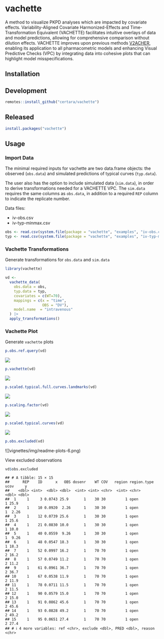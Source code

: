 
# vachette

A method to visualize PKPD analyses which are impacted by covariate
effects. Variability-Aligned Covariate Harmonized-Effects and
Time-Transformation Equivalent (VACHETTE) facilitates intuitive overlays
of data and model predictions, allowing for comprehensive comparison
without dilution effects. VACHETTE improves upon previous methods
[V2ACHER](https://ascpt.onlinelibrary.wiley.com/doi/10.1002/psp4.12679),
enabling its application to all pharmacometric models and enhancing
Visual Predictive Checks (VPC) by integrating data into cohesive plots
that can highlight model misspecifications.

## Installation

## Development

``` r
remotes::install_github("certara/vachette")
```

## Released

``` r
install.packages("vachette")
```

## Usage

### Import Data

The minimal required inputs for vachette are two data.frame objects: the
observed (`obs.data`) and simulated predictions of typical curves
(`typ.data`).

The user also has the option to include simulated data (`sim.data`), in
order to derive transformations needed for a VACHETTE VPC. The
`sim.data` requires the same columns as `obs.data`, in addition to a
required `REP` column to indicate the replicate number.

Data files:

-   iv-obs.csv
-   iv-typ-minmax.csv

``` r
obs <- read.csv(system.file(package = "vachette", "examples", "iv-obs.csv"))
typ <- read.csv(system.file(package = "vachette", "examples", "iv-typ-minmax.csv"))
```

### Vachette Transformations

Generate transformations for `obs.data` and `sim.data`

``` r
library(vachette)

vd <-
  vachette_data(
    obs.data = obs,
    typ.data = typ,
    covariates = c(WT=70),
    mappings = c(x = "time",
                 OBS = "DV"),
    model.name  = "intravenous"
  ) |>
  apply_transformations()
```

### Vachette Plot

Generate `vachette` plots

``` r
p.obs.ref.query(vd) 
```

![](vignettes/img/readme-plots-1.png)<!-- -->

``` r
p.vachette(vd)
```

![](vignettes/img/readme-plots-2.png)<!-- -->

``` r
p.scaled.typical.full.curves.landmarks(vd)
```

![](vignettes/img/readme-plots-3.png)<!-- -->

``` r
p.scaling.factor(vd)
```

![](vignettes/img/readme-plots-4.png)<!-- -->

``` r
p.scaled.typical.curves(vd)
```

![](vignettes/img/readme-plots-5.png)<!-- -->

``` r
p.obs.excluded(vd)
```

![]vignettes/img/readme-plots-6.png)<!-- -->

View excluded observations

``` r
vd$obs.excluded
```

    ## # A tibble: 15 × 15
    ##      REP    ID      x   OBS dosenr    WT COV   region region.type  ucov     y
    ##    <dbl> <int>  <dbl> <dbl>  <int> <int> <chr>  <int> <chr>       <dbl> <dbl>
    ##  1     1     3 0.0743 25.9       1    30 30         1 open            1 25.9 
    ##  2     1    10 0.0920  2.26      1    30 30         1 open            1  2.26
    ##  3     1    12 0.0739 25.6       1    30 30         1 open            1 25.6 
    ##  4     1    21 0.0830 10.0       1    30 30         1 open            1 10.0 
    ##  5     1    40 0.0559  9.26      1    30 30         1 open            1  9.26
    ##  6     1    48 0.0547 18.3       1    30 30         1 open            1 18.3 
    ##  7     1    52 0.0997 16.2       1    70 70         1 open            2 16.2 
    ##  8     1    57 0.0749 11.2       1    70 70         1 open            2 11.2 
    ##  9     1    61 0.0961 36.7       1    70 70         1 open            2 36.7 
    ## 10     1    67 0.0538 11.9       1    70 70         1 open            2 11.9 
    ## 11     1    78 0.0711 11.5       1    70 70         1 open            2 11.5 
    ## 12     1    90 0.0579 15.0       1    70 70         1 open            2 15.0 
    ## 13     1    91 0.0862 45.6       1    70 70         1 open            2 45.6 
    ## 14     1    93 0.0828 49.2       1    70 70         1 open            2 49.2 
    ## 15     1    95 0.0651 27.4       1    70 70         1 open            2 27.4 
    ## # ℹ 4 more variables: ref <chr>, exclude <dbl>, PRED <dbl>, reason <chr>
